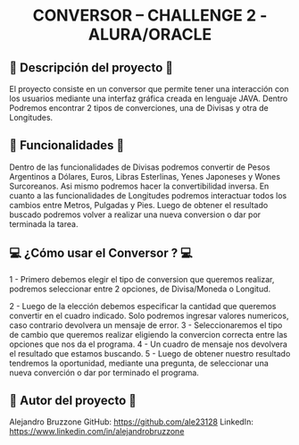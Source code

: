 <h1 align="center"> CONVERSOR – CHALLENGE 2 - ALURA/ORACLE </h1>

## :pencil: Descripción del proyecto :pencil:
El proyecto consiste en un conversor que permite tener una interacción con los usuarios mediante una interfaz gráfica creada en lenguaje JAVA.
Dentro Podremos encontrar 2 tipos de converciones, una de Divisas y otra de Longitudes.

## :wrench: Funcionalidades :wrench:
Dentro de las funcionalidades de Divisas podremos convertir de Pesos Argentinos a Dólares, Euros, Libras Esterlinas, Yenes Japoneses y Wones Surcoreanos. Asi mismo podremos hacer la convertibilidad inversa.
En cuanto a las funcionalidades de Longitudes podremos interactuar todos los cambios entre Metros, Pulgadas y Pies.
Luego de obtener el resultado buscado podremos volver a realizar una nueva conversion o dar por terminada la tarea.

## :computer: ¿Cómo usar el Conversor ? :computer:
1 - Primero debemos elegir el tipo de conversion que queremos realizar, podremos seleccionar entre 2 opciones, de Divisa/Moneda o Longitud.

2 - Luego de la elección debemos especificar la cantidad que queremos convertir en el cuadro indicado. Solo podremos ingresar valores numericos, caso contrario devolvera un mensaje de error.
3 - Seleccionaremos el tipo de cambio que queremos realizar eligiendo la convercion correcta entre las opciones que nos da el programa.
4 - Un cuadro de mensaje nos devolvera el resultado que estamos buscando.
5 - Luego de obtener nuestro resultado tendremos la oportunidad, mediante una pregunta, de seleccionar una nueva converción o dar por terminado el programa.

## :construction_worker: Autor del proyecto :construction_worker:
Alejandro Bruzzone
GitHub: https://github.com/ale23128
LinkedIn: https://www.linkedin.com/in/alejandrobruzzone

